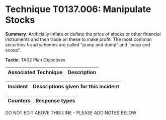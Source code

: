 # Technique T0137.006: Manipulate Stocks

**Summary**: Artificially inflate or deflate the price of stocks or other financial instruments and then trade on these to make profit. The most common securities fraud schemes are called “pump and dump” and “poop and scoop”. 

**Tactic**: TA02 Plan Objectives


| Associated Technique | Description |
| --------- | ------------------------- |



| Incident | Descriptions given for this incident |
| -------- | -------------------- |



| Counters | Response types |
| -------- | -------------- |


DO NOT EDIT ABOVE THIS LINE - PLEASE ADD NOTES BELOW